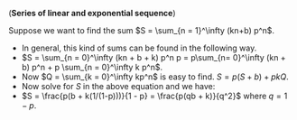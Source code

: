 
(**Series of linear and exponential sequence**)

Suppose we want to find the sum $S = \sum_{n = 1}^\infty (kn+b) p^n$.
- In general, this kind of sums can be found in the following way.
- $S = \sum_{n = 0}^\infty (kn + b + k) p^n p = p\sum_{n= 0}^\infty (kn + b) p^n + p \sum_{n = 0}^\infty k p^n$.
- Now $Q = \sum_{k = 0}^\infty kp^n$ is easy to find. $S = p(S + b) + pkQ$.
- Now solve for $S$ in the above equation and we have:
- $S = \frac{p(b + k(1/(1-p)))}{1 - p} = \frac{p(qb + k)}{q^2}$ where $q = 1 - p$.
